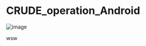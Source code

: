 # CRUDE_operation_Android
![image](https://user-images.githubusercontent.com/95700607/201836217-cd623326-41c2-45b8-af06-4523aa9dde41.png)

wsw

